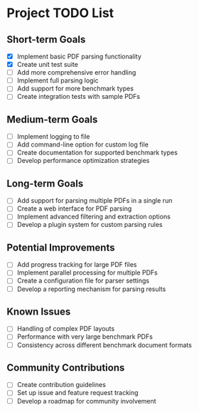# Project TODO List

## Short-term Goals

- [x] Implement basic PDF parsing functionality
- [x] Create unit test suite
- [ ] Add more comprehensive error handling
- [ ] Implement full parsing logic
- [ ] Add support for more benchmark types
- [ ] Create integration tests with sample PDFs

## Medium-term Goals

- [ ] Implement logging to file
- [ ] Add command-line option for custom log file
- [ ] Create documentation for supported benchmark types
- [ ] Develop performance optimization strategies

## Long-term Goals

- [ ] Add support for parsing multiple PDFs in a single run
- [ ] Create a web interface for PDF parsing
- [ ] Implement advanced filtering and extraction options
- [ ] Develop a plugin system for custom parsing rules

## Potential Improvements

- [ ] Add progress tracking for large PDF files
- [ ] Implement parallel processing for multiple PDFs
- [ ] Create a configuration file for parser settings
- [ ] Develop a reporting mechanism for parsing results

## Known Issues

- [ ] Handling of complex PDF layouts
- [ ] Performance with very large benchmark PDFs
- [ ] Consistency across different benchmark document formats

## Community Contributions

- [ ] Create contribution guidelines
- [ ] Set up issue and feature request tracking
- [ ] Develop a roadmap for community involvement

